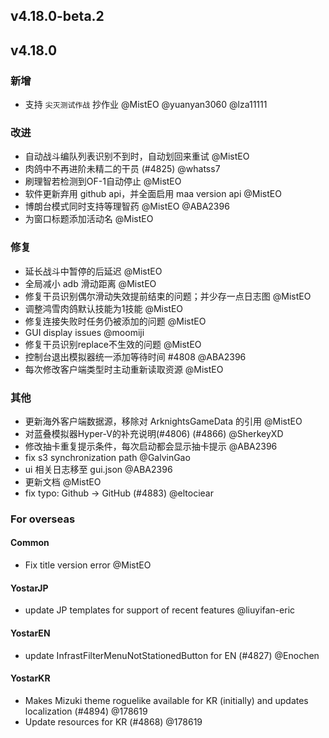## v4.18.0-beta.2

## v4.18.0

### 新增

- 支持 `尖灭测试作战` 抄作业 @MistEO @yuanyan3060 @lza11111

### 改进

- 自动战斗编队列表识别不到时，自动划回来重试 @MistEO
- 肉鸽中不再进阶未精二的干员 (#4825) @whatss7
- 刷理智若检测到OF-1自动停止 @MistEO
- 软件更新弃用 github api，并全面启用 maa version api @MistEO
- 博朗台模式同时支持等理智药 @MistEO @ABA2396
- 为窗口标题添加活动名 @MistEO

### 修复

- 延长战斗中暂停的后延迟 @MistEO
- 全局减小 adb 滑动距离 @MistEO
- 修复干员识别偶尔滑动失效提前结束的问题；并少存一点日志图 @MistEO
- 调整鸿雪肉鸽默认技能为1技能 @MistEO
- 修复连接失败时任务仍被添加的问题 @MistEO
- GUI display issues @moomiji
- 修复干员识别replace不生效的问题 @MistEO
- 控制台退出模拟器统一添加等待时间 #4808 @ABA2396
- 每次修改客户端类型时主动重新读取资源 @MistEO

### 其他

- 更新海外客户端数据源，移除对 ArknightsGameData 的引用 @MistEO
- 对蓝叠模拟器Hyper-V的补充说明(#4806) (#4866) @SherkeyXD
- 修改抽卡重复提示条件，每次启动都会显示抽卡提示 @ABA2396
- fix s3 synchronization path @GalvinGao
- ui 相关日志移至 gui.json @ABA2396
- 更新文档 @MistEO
- fix typo: Github -> GitHub (#4883) @eltociear

### For overseas

#### Common

- Fix title version error @MistEO

#### YostarJP

- update JP templates for support of recent features @liuyifan-eric

#### YostarEN

- update InfrastFilterMenuNotStationedButton for EN (#4827) @Enochen

#### YostarKR

- Makes Mizuki theme roguelike available for KR (initially) and updates localization (#4894) @178619
- Update resources for KR (#4868) @178619

